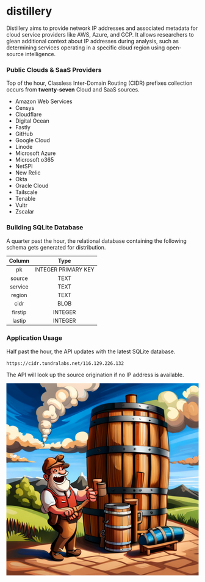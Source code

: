 # distillery

Distillery aims to provide network IP addresses and associated metadata for cloud service providers like AWS, Azure, and GCP. It allows researchers to glean additional context about IP addresses during analysis, such as determining services operating in a specific cloud region using open-source intelligence.

### Public Clouds & SaaS Providers

Top of the hour, Classless Inter-Domain Routing (CIDR) prefixes collection occurs from **twenty-seven** Cloud and SaaS sources.

- Amazon Web Services
- Censys
- Cloudflare
- Digital Ocean
- Fastly
- GitHub
- Google Cloud
- Linode
- Microsoft Azure
- Microsoft o365
- NetSPI
- New Relic
- Okta
- Oracle Cloud
- Tailscale
- Tenable
- Vultr
- Zscalar

### Building SQLite Database

A quarter past the hour, the relational database containing the following schema gets generated for distribution.

| Column | Type |
|:------:|:----:|
| pk | INTEGER PRIMARY KEY |
| source | TEXT |
| service | TEXT |
| region | TEXT |
| cidr | BLOB |
| firstip | INTEGER |
| lastip | INTEGER |

### Application Usage

Half past the hour, the API updates with the latest SQLite database.

```
https://cidr.tundralabs.net/116.129.226.132
```

The API will look up the source origination if no IP address is available.

![Distillery](images/distillery.png)
